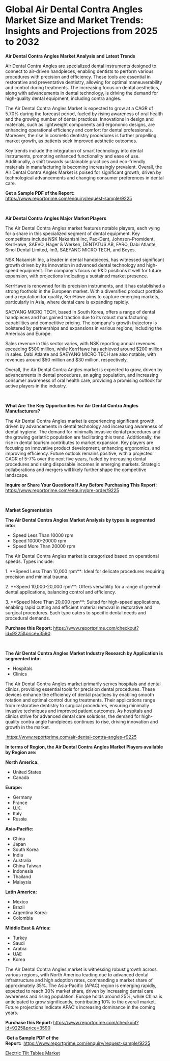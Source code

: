 <p><h1>Global Air Dental Contra Angles Market Size and Market Trends: Insights and Projections from 2025 to 2032</h1></p><p><strong>Air Dental Contra Angles Market Analysis and Latest Trends</strong></p>
<p><p>Air Dental Contra Angles are specialized dental instruments designed to connect to air-driven handpieces, enabling dentists to perform various procedures with precision and efficiency. These tools are essential in restorative and preventative dentistry, allowing for optimal maneuverability and control during treatments. The increasing focus on dental aesthetics, along with advancements in dental technology, is driving the demand for high-quality dental equipment, including contra angles.</p><p>The Air Dental Contra Angles Market is expected to grow at a CAGR of 5.70% during the forecast period, fueled by rising awareness of oral health and the growing number of dental practices. Innovations in design and materials, such as lightweight components and ergonomic designs, are enhancing operational efficiency and comfort for dental professionals. Moreover, the rise in cosmetic dentistry procedures is further propelling market growth, as patients seek improved aesthetic outcomes. </p><p>Key trends include the integration of smart technology into dental instruments, promoting enhanced functionality and ease of use. Additionally, a shift towards sustainable practices and eco-friendly materials in manufacturing is becoming increasingly prevalent. Overall, the Air Dental Contra Angles Market is poised for significant growth, driven by technological advancements and changing consumer preferences in dental care.</p></p>
<p><strong>Get a Sample PDF of the Report:&nbsp;</strong> <a href="https://www.reportprime.com/enquiry/request-sample/9225?utm_campaign=2993&utm_medium=2&utm_source=Github&utm_content=ia&utm_term=20032025&utm_id=air-dental-contra-angles">https://www.reportprime.com/enquiry/request-sample/9225</a></p>
<p>&nbsp;</p>
<p><strong>Air Dental Contra Angles Major Market Players</strong></p>
<p><p>The Air Dental Contra Angles market features notable players, each vying for a share in this specialized segment of dental equipment. Key competitors include NSK Nakanishi Inc, Pac-Dent, Johnson-Promident, KerrHawe, SAEVO, Hager & Werken, DENTATUS AB, FARO, Dabi Atlante, Sinol Dental Limited, Im3, SAEYANG MICRO TECH, and Beyes.</p><p>NSK Nakanishi Inc, a leader in dental handpieces, has witnessed significant growth driven by its innovation in advanced dental technology and high-speed equipment. The company's focus on R&D positions it well for future expansion, with projections indicating a sustained market presence.</p><p>KerrHawe is renowned for its precision instruments, and it has established a strong foothold in the European market. With a diversified product portfolio and a reputation for quality, KerrHawe aims to capture emerging markets, particularly in Asia, where dental care is expanding rapidly.</p><p>SAEYANG MICRO TECH, based in South Korea, offers a range of dental handpieces and has gained traction due to its robust manufacturing capabilities and competitive pricing. The company's growth trajectory is bolstered by partnerships and expansions in various regions, including the Americas and Europe.</p><p>Sales revenue in this sector varies, with NSK reporting annual revenues exceeding $500 million, while KerrHawe has achieved around $200 million in sales. Dabi Atlante and SAEYANG MICRO TECH are also notable, with revenues around $50 million and $30 million, respectively.</p><p>Overall, the Air Dental Contra Angles market is expected to grow, driven by advancements in dental procedures, an aging population, and increasing consumer awareness of oral health care, providing a promising outlook for active players in the industry.</p></p>
<p>&nbsp;</p>
<p><strong>What Are The Key Opportunities For Air Dental Contra Angles Manufacturers?</strong></p>
<p><p>The Air Dental Contra Angles market is experiencing significant growth, driven by advancements in dental technology and increasing awareness of dental hygiene. The demand for minimally invasive dental procedures and the growing geriatric population are facilitating this trend. Additionally, the rise in dental tourism contributes to market expansion. Key players are focusing on innovative product development, enhancing ergonomics, and improving efficiency. Future outlook remains positive, with a projected CAGR of 5-7% over the next five years, fueled by increasing dental procedures and rising disposable incomes in emerging markets. Strategic collaborations and mergers will likely further shape the competitive landscape.</p></p>
<p><strong>Inquire or Share Your Questions If Any Before Purchasing This Report:</strong> <a href="https://www.reportprime.com/enquiry/pre-order/9225?utm_campaign=2993&utm_medium=2&utm_source=Github&utm_content=ia&utm_term=20032025&utm_id=air-dental-contra-angles">https://www.reportprime.com/enquiry/pre-order/9225</a></p>
<p>&nbsp;</p>
<p><strong>Market Segmentation</strong></p>
<p><strong>The Air Dental Contra Angles Market Analysis by types is segmented into:</strong></p>
<p><ul><li>Speed Less Than 10000 rpm</li><li>Speed 10000-20000 rpm</li><li>Speed More Than 20000 rpm</li></ul></p>
<p><p>The Air Dental Contra Angles market is categorized based on operational speeds. Types include: </p><p>1. **Speed Less Than 10,000 rpm**: Ideal for delicate procedures requiring precision and minimal trauma. </p><p>2. **Speed 10,000-20,000 rpm**: Offers versatility for a range of general dental applications, balancing control and efficiency. </p><p>3. **Speed More Than 20,000 rpm**: Suited for high-speed applications, enabling rapid cutting and efficient material removal in restorative and surgical procedures. Each type caters to specific dental needs and procedural demands.</p></p>
<p><strong>Purchase this Report:&nbsp;</strong><a href="https://www.reportprime.com/checkout?id=9225&price=3590&utm_campaign=2993&utm_medium=2&utm_source=Github&utm_content=ia&utm_term=20032025&utm_id=air-dental-contra-angles">https://www.reportprime.com/checkout?id=9225&price=3590</a></p>
<p>&nbsp;</p>
<p><strong>The Air Dental Contra Angles Market Industry Research by Application is segmented into:</strong></p>
<p><ul><li>Hospitals</li><li>Clinics</li></ul></p>
<p><p>The Air Dental Contra Angles market primarily serves hospitals and dental clinics, providing essential tools for precision dental procedures. These devices enhance the efficiency of dental practices by enabling smooth rotation and optimal control during treatments. Their applications range from restorative dentistry to surgical procedures, ensuring minimally invasive techniques and improved patient outcomes. As hospitals and clinics strive for advanced dental care solutions, the demand for high-quality contra angle handpieces continues to rise, driving innovation and growth in the market.</p></p>
<p><a href="https://www.reportprime.com/air-dental-contra-angles-r9225?utm_campaign=2993&utm_medium=2&utm_source=Github&utm_content=ia&utm_term=20032025&utm_id=air-dental-contra-angles">&nbsp;https://www.reportprime.com/air-dental-contra-angles-r9225</a></p>
<p><strong>In terms of Region, the Air Dental Contra Angles Market Players available by Region are:</strong></p>
<p>
    <p> <strong> North America: </strong>
        <ul>
            <li>United States</li>
            <li>Canada</li>
        </ul>
        </p> 
    <p> <strong> Europe: </strong>
        <ul>
            <li>Germany</li>
            <li>France</li>
            <li>U.K.</li>
            <li>Italy</li>
            <li>Russia</li>
        </ul>
        </p> 
    <p> <strong> Asia-Pacific: </strong>
        <ul>
            <li>China</li>
            <li>Japan</li>
            <li>South Korea</li>
            <li>India</li>
            <li>Australia</li>
            <li>China Taiwan</li>
            <li>Indonesia</li>
            <li>Thailand</li>
            <li>Malaysia</li>
        </ul>
        </p> 
    <p> <strong> Latin America: </strong>
        <ul>
            <li>Mexico</li>
            <li>Brazil</li>
            <li>Argentina Korea</li>
            <li>Colombia</li>
        </ul>
        </p> 
    <p> <strong> Middle East & Africa: </strong>
        <ul>
            <li>Turkey</li>
            <li>Saudi</li>
            <li>Arabia</li>
            <li>UAE</li>
            <li>Korea</li>
        </ul>
    </p>
    </p>
<p><p>The Air Dental Contra Angles market is witnessing robust growth across various regions, with North America leading due to advanced dental infrastructure and high adoption rates, commanding a market share of approximately 35%. The Asia-Pacific (APAC) region is emerging rapidly, expected to reach 30% market share, driven by increasing dental care awareness and rising population. Europe holds around 25%, while China is anticipated to grow significantly, contributing 10% to the overall market. Future projections indicate APAC's increasing dominance in the coming years.</p></p>
<p><strong>Purchase this Report: </strong><a href="https://www.reportprime.com/checkout?id=9225&price=3590&utm_campaign=2993&utm_medium=2&utm_source=Github&utm_content=ia&utm_term=20032025&utm_id=air-dental-contra-angles">https://www.reportprime.com/checkout?id=9225&price=3590</a></p>
<p>&nbsp;<strong>Get a Sample PDF of the Report:&nbsp;&nbsp;</strong><a href="https://www.reportprime.com/enquiry/request-sample/9225?utm_campaign=2993&utm_medium=2&utm_source=Github&utm_content=ia&utm_term=20032025&utm_id=air-dental-contra-angles">https://www.reportprime.com/enquiry/request-sample/9225</a></p>
<p><strong></strong></p>
<p><p><a href="https://github.com/xtysizov/Market-Research-Report-List-1/blob/main/electric-tilt-tables-market.md?utm_campaign=2993&utm_medium=2&utm_source=Github&utm_content=ia&utm_term=20032025&utm_id=air-dental-contra-angles">Electric Tilt Tables Market</a></p></p>